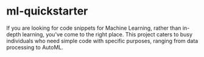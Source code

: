 # ml-quickstarter
If you are looking for code snippets for Machine Learning, rather than in-depth learning, you've come to the right place. This project caters to busy individuals who need simple code with specific purposes, ranging from data processing to AutoML.
